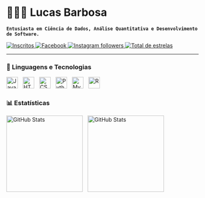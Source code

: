 # 👨🏻‍💻 Lucas Barbosa 

**`Entusiasta em Ciência de Dados, Análise Quantitativa e Desenvolvimento de Software.`** 

<p align="left"> 
    <a href="https://www.youtube.com/@lucasbarbosa5681"> 
        <img 
            alt="Inscritos" 
            title="" 
            src="https://img.shields.io/badge/YOUTUBE-red"
        />
    </a>
    <a href="https://www.facebook.com/profile.php?id=100012821347241"> 
        <img 
            alt="Facebook" 
            title="" 
            src="https://img.shields.io/badge/FACEBOOK-1877F2" 
        /> 
    </a> 
    <a href="https://www.instagram.com/luucas_barbosa_/?hl=pt-br">
        <img 
            alt="Instagram followers" 
            title="" 
            src="https://img.shields.io/badge/INSTAGRAM-%23E1306C" 
        /> 
    </a>
    <a href="https://x.com/Luucas_barbosa_"> 
        <img 
            alt="Total de estrelas" 
            title="" 
            src="https://img.shields.io/badge/TWITTER-1DA1F2" 
        />
    </a>
</p>

---

### 🤖 Linguagens e Tecnologias

<img 
    align="left" 
    alt="JavaScript" 
    title="JavaScript"
    width="30px" 
    style="padding-right: 10px;" 
    src="https://cdn.jsdelivr.net/gh/devicons/devicon@latest/icons/javascript/javascript-original.svg" 
/> 

<img 
    align="left" 
    alt="HTML" 
    title="HTML"
    width="30px" 
    style="padding-right: 10px;" 
    src="https://cdn.jsdelivr.net/gh/devicons/devicon@latest/icons/html5/html5-original-wordmark.svg"  
/> 

<img 
    align="left" 
    alt="CSS" 
    title="CSS"
    width="30px" 
    style="padding-right: 10px;" 
    src="https://cdn.jsdelivr.net/gh/devicons/devicon@latest/icons/css3/css3-original-wordmark.svg" 
/> 

<img 
    align="left" 
    alt="Python" 
    title="Python"
    width="30px" 
    style="padding-right: 10px;" 
    src="https://cdn.jsdelivr.net/gh/devicons/devicon@latest/icons/python/python-original.svg" 
/> 

<img 
    align="left" 
    alt="MySQL"
    title="MySQL" 
    width="30px" 
    style="padding-right: 10px;" 
    src="https://cdn.jsdelivr.net/gh/devicons/devicon@latest/icons/mysql/mysql-original.svg" 
/> 

<img 
    align="left" 
    alt="R"
    title="R" 
    width="30px" 
    style="padding-right: 10px;" 
    src="https://cdn.jsdelivr.net/gh/devicons/devicon@latest/icons/r/r-original.svg" 
/> 

<br/>
<br/>

### 📊 Estatísticas

<p>
  <img 
    align="left" 
    alt="GitHub Stats" 
    height="200" 
    style="padding-right: 10px;" 
    src="https://github-readme-stats.vercel.app/api?username=Luucassbarbosa&show_icons=true&theme=tokyonight&include_all_commits=true&locale=pt-br" 
  />

<img 
      align="left" 
      alt="GitHub Stats" 
      height="200" 
      src="https://github-readme-stats.vercel.app/api/top-langs/?username=Luucassbarbosa&theme=tokyonight&layout=compact&custom_title=Tecnologias&langs_count=4" 
  />

</p>
